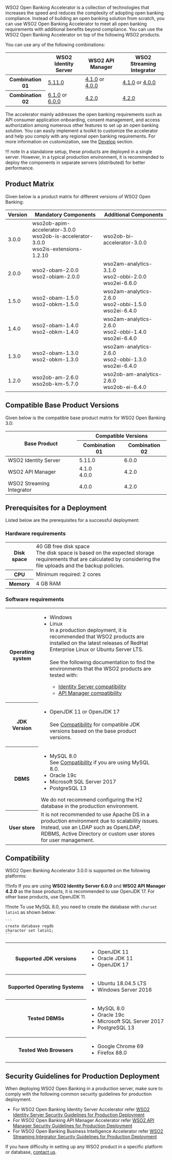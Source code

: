 WSO2 Open Banking Accelerator is a collection of technologies that increases the speed and reduces the complexity of 
adopting open banking compliance. Instead of building an open banking solution from scratch, you can use WSO2 Open 
Banking Accelerator to meet all open banking requirements with additional benefits beyond compliance. You can use the 
WSO2 Open Banking Accelerator on top of the following WSO2 products.

You can use any of the following combinations:

<table>
  <tr>
    <th></th>
    <th>WSO2 Identity Server</th>
    <th>WSO2 API Manager</th>
    <th>WSO2 Streaming Integrator</th>
  </tr>
<tbody>
  <tr>
    <th>Combination 01</th>
    <td><a href="https://wso2.com/identity-and-access-management/previous-releases/">5.11.0</a></td>
    <td><a href="https://wso2.com/api-management/previous-releases/">4.1.0</a> or <a href="https://wso2.com/api-management/previous-releases/">4.0.0</a></td>
    <td><a href="https://wso2.com/streaming-integrator/previous-releases/">4.1.0</a> or <a href="https://wso2.com/streaming-integrator/previous-releases/">4.0.0</a></td>
  </tr>
  <tr>
    <th>Combination 02<br></th>
    <td><a href="https://wso2.com/identity-and-access-management/">6.1.0</a> or <a href="https://wso2.com/identity-and-access-management/previous-releases/">6.0.0</a></td>
    <td><a href="https://wso2.com/api-manager/">4.2.0</a></td>
    <td><a href="https://wso2.com/streaming-integrator/">4.2.0</a></td>
  </tr>
</tbody>
</table>

The accelerator mainly addresses the open banking requirements such as API consumer application onboarding, consent 
management, and access authorization among numerous other features to set up an open banking solution. You can easily 
implement a toolkit to customize the accelerator and help you comply with any regional open banking requirements. For 
more information on customization, see the [Develop](../develop/open-banking-gateway.md) section.

!!! note
    In a standalone setup, these products are deployed in a single server. However, in a typical production environment, 
    it is recommended to deploy the components in separate servers (distributed) for better performance.

## Product Matrix

Given below is a product matrix for different versions of WSO2 Open Banking:

| Version | Mandatory Components | Additional Components |
| --------| ---------------------| ----------------------|
| 3.0.0 | wso2ob-apim-accelerator-3.0.0 <br/> wso2ob-is-accelerator-3.0.0 <br/>wso2is-extensions-1.2.10 | wso2ob-bi-accelerator-3.0.0 |
| 2.0.0 | wso2-obam-2.0.0 <br/> wso2-obiam-2.0.0 | wso2am-analytics-3.1.0 <br/> wso2-obbi-2.0.0 <br/> wso2ei-6.6.0 |
| 1.5.0 | wso2-obam-1.5.0 <br/> wso2-obkm-1.5.0 | wso2am-analytics-2.6.0 <br/> wso2-obbi-1.5.0 <br/> wso2ei-6.4.0 |
| 1.4.0 | wso2-obam-1.4.0 <br/> wso2-obkm-1.4.0 | wso2am-analytics-2.6.0 <br/> wso2-obbi-1.4.0 <br/> wso2ei-6.4.0 |
| 1.3.0 | wso2-obam-1.3.0 <br/> wso2-obkm-1.3.0 | wso2am-analytics-2.6.0 <br/> wso2-obbi-1.3.0 <br/> wso2ei-6.4.0 |
| 1.2.0 | wso2ob-am-2.6.0 <br/> wso2ob-km-5.7.0 | wso2ob-am-analytics-2.6.0 <br/> wso2ob-ei-6.4.0|

## Compatible Base Product Versions

Given below is the compatible base product matrix for WSO2 Open Banking 3.0:

<table>
<thead>
  <tr>
    <th rowspan="2" style="text-align: center">Base Product</th>
    <th colspan="2" style="text-align: center">Compatible Versions</th>
  </tr>
  <tr>
    <th>Combination 01</th>
    <th>Combination 02</th>
  </tr>
</thead>
<tbody>
  <tr>
    <td>WSO2 Identity Server</td>
    <td>5.11.0</td>
    <td>6.0.0</td>
  </tr>
  <tr>
    <td>WSO2 API Manager<br></td>
    <td>4.1.0<br>4.0.0</td>
    <td>4.2.0</td>
  </tr>
  <tr>
    <td>WSO2 Streaming Integrator</td>
    <td>4.0.0</td>
    <td>4.2.0</td>
  </tr>
</tbody>
</table>

## Prerequisites for a Deployment

Listed below are the prerequisites for a successful deployment:

### Hardware requirements 

<table>
   <tbody>
      <tr>
         <th>Disk space</th>
         <td>
            40 GB free disk space <br/> The disk space is based on the expected storage requirements that are calculated by considering the file uploads and the backup policies.
         </td>
      </tr>
      <tr>
         <th>CPU</th>
         <td>
            Minimum required: 2 cores
         </td>
      </tr>
      <tr>
         <th>Memory</th>
         <td>
            4 GB RAM
         </td>
      </tr>
   </tbody>
</table>

### Software requirements

<table>
   <tbody>
      <tr>
         <th>Operating system</th>
         <td>
            <ul>
               <li>Windows </li>
               <li>Linux </li>
               In a production deployment, it is recommended that WSO2 products are installed on the latest releases of RedHat Enterprise Linux or Ubuntu Server LTS. 
               <br/> <br/>
               See the following documentation to find the environments that the WSO2 products are tested with:
               <ul>
                  <li> <a href="https://is.docs.wso2.com/en/5.11.0/setup/environment-compatibility/">Identity Server compatibility</a></li>
                  <li> <a href="https://apim.docs.wso2.com/en/latest/install-and-setup/setup/reference/product-compatibility/">API Manager compatibility</a></li>
               </ul>
            </ul>
         </td>
      </tr>
      <tr>
         <th>JDK Version</th>
         <td>
            <ul>
               <li>OpenJDK 11 or OpenJDK 17</li><br>See <a href="https://ob.docs.wso2.com/en/latest/install-and-setup/prerequisites/#compatibility">Compatibility</a> for compatible JDK versions based on the base product versions.
            </ul>
         <td>  
      </tr>
      <tr>
         <th>DBMS</th>
         <td>
            <ul>
               <li>MySQL 8.0</li> 
               See <a href="https://ob.docs.wso2.com/en/latest/install-and-setup/prerequisites/#compatibility">Compatibility</a> if you are using MySQL 8.0.
               <li>Oracle 19c</li>
               <li>Microsoft SQL Server 2017</li>
               <li> PostgreSQL 13</li>
            </ul>
            We do not recommend configuring the H2 database in the production environment.
         <td>   
      </tr>
      <tr>
         <th> User store</th>
         <td> It is not recommended to use Apache DS in a production environment due to scalability issues. Instead, use an LDAP such as OpenLDAP, RDBMS, Active Directory or custom user stores for user management.</td>
      </tr>
   </tbody>
</table>

## Compatibility 

WSO2 Open Banking Accelerator 3.0.0 is supported on the following platforms:

!!!info
    If you are using **WSO2 Identity Server 6.0.0** and **WSO2 API Manager 4.2.0** as the base products, it is recommended to use OpenJDK 17. For other base products, use OpenJDK 11.

!!!note
    To use MySQL 8.0, you need to create the database with `charset latin1` as shown below:

    ```
    create database regdb
    character set latin1;
    ```

<table>
   <tbody>
      <tr>
         <th>Supported JDK versions</th>
         <td>
            <ul>
               <li>
                  OpenJDK 11
               </li>
               <li>
                  Oracle JDK 11
               </li>
               <li>
                  OpenJDK 17
               </li>
            </ul>
         </td>
      </tr>
      <tr>
         <th>Supported Operating Systems</th>
         <td>
            <ul>
               <li>
                  Ubuntu 18.04.5 LTS
               </li>
               <li>
                  Windows Server 2016
               </li>
            </ul>
         </td>
      </tr>
      <tr>
         <th>Tested DBMSs</th>
         <td>
            <ul>
               <li>
                  MySQL 8.0
               </li>
               <li>
                  Oracle 19c
               </li>
               <li>
                  Microsoft SQL Server 2017
               </li>
               <li>
                  PostgreSQL 13
               </li>
            </ul>
         </td>
      </tr>
      <tr>
         <th>Tested Web Browsers</th>
         <td>
            <ul>
               <li>
                  Google Chrome 69
               </li>
               <li>
                  Firefox 88.0
               </li>
            </ul>
         </td>
      </tr>
   </tbody>
</table>

## Security Guidelines for Production Deployment

When deploying WSO2 Open Banking in a production server, make sure to comply with the following common security guidelines for production deployment. 

 - For WSO2 Open Banking Identity Server Accelerator refer [WSO2 Identity Server Security Guidelines for Production Deployment](https://is.docs.wso2.com/en/latest/deploy/security/security-guidelines-for-production-deployment/)
 - For WSO2 Open Banking API Manager Accelerator refer [WSO2 API Manager Security Guidelines for Production Deployment](https://apim.docs.wso2.com/en/latest/install-and-setup/setup/deployment-best-practices/security-guidelines-for-production-deployment/#api-m-runtime-security)
 - For WSO2 Open Banking Business Intelligence Accelerator refer [WSO2 Streaming Integrator  Security Guidelines for Production Deployment](https://ei.docs.wso2.com/en/latest/streaming-integrator/setup/production-checklist/#securing-the-streaming-integrator)

If you have difficulty in setting up any WSO2 product in a specific platform or database,
[contact us](https://wso2.com/subscription/).
